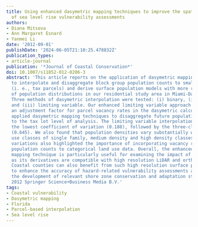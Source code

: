 ```yaml
---
title: Using enhanced dasymetric mapping techniques to improve the spatial accuracy
  of sea level rise vulnerability assessments
authors:
- Diana Mitsova
- Ann Margaret Esnard
- Yanmei Li
date: '2012-09-01'
publishDate: '2024-06-05T21:10:25.478832Z'
publication_types:
- article-journal
publication: '*Journal of Coastal Conservation*'
doi: 10.1007/s11852-012-0206-3
abstract: 'This article reports on the application of dasymetric mapping techniques
  to interpolate and disaggregate block group population counts to smaller areal units
  (i. e., tax parcels) and derive surface population models with more realistic representations
  of population distributions in our residential study area in Miami-Dade, Florida.
  Three methods of dasymetric interpolation were tested: (i) binary, (ii) three-class,
  and (iii) limiting variable. Our enhanced limiting variable approach introduced
  an adjustment factor for parcel vacancy rates in the dasymetric calculations, and
  applied dasymetric mapping techniques to disaggregate future population projections
  to the tax lot level of analysis. The limiting variable interpolation generated
  the lowest coefficient of variation (0.188), followed by the three-class interpolation
  (0.645). We also found that population densities vary substantially within land
  use classes of single family, medium density and high density classes, and these
  variations also highlighted the importance of incorporating vacancy rates when interpolating
  population counts to categorical land use data. Overall, the enhanced dasymetric
  mapping technique is particularly useful for examining the impact of sea-level rise
  as its derivatives are compatible with high resolution LiDAR and orthoimagery data.
  Coastal counties can also benefit from such high resolution surface population models
  to enhance the accuracy of hazard-related vulnerability assessments and to guide
  the development of relevant shore zone conservation and adaptation strategies. ©
  2012 Springer Science+Business Media B.V.'
tags:
- Coastal vulnerability
- Dasymetric mapping
- Florida
- Parcel-based interpolation
- Sea level rise
---
```


